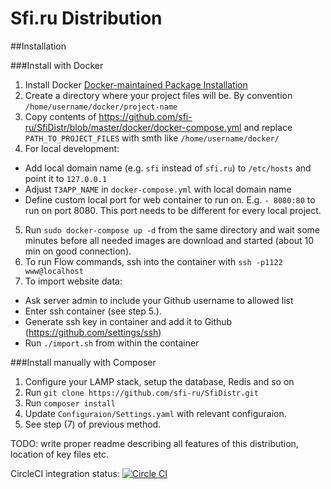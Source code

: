 Sfi.ru Distribution
========

##Installation

###Install with Docker

1. Install Docker [Docker-maintained Package Installation](https://docs.docker.com/installation/ubuntulinux/#ubuntu-trusty-1404-lts-64-bit)
2. Create a directory where your project files will be. By convention `/home/username/docker/project-name`
3. Copy contents of https://github.com/sfi-ru/SfiDistr/blob/master/docker/docker-compose.yml and replace `PATH_TO_PROJECT_FILES` with smth like `/home/username/docker/`
4. For local development:
  * Add local domain name (e.g. `sfi` instead of `sfi.ru`) to `/etc/hosts` and point it to `127.0.0.1`
  * Adjust `T3APP_NAME` in `docker-compose.yml` with local domain name
  * Define custom local port for web container to run on. E.g. `- 8080:80` to run on port 8080. This port needs to be different for every local project.
5. Run `sudo docker-compose up -d` from the same directory and wait some minutes before all needed images are download and started (about 10 min on good connection).
6. To run Flow commands, ssh into the container with `ssh -p1122 www@localhost`
7. To import website data:
  * Ask server admin to include your Github username to allowed list
  * Enter ssh container (see step 5.).
  * Generate ssh key in container and add it to Github (https://github.com/settings/ssh)
  * Run `./import.sh` from within the container

###Install manually with Composer

1. Configure your LAMP stack, setup the database, Redis and so on
2. Run `git clone https://github.com/sfi-ru/SfiDistr.git`
3. Run `composer install` 
4. Update `Configuraion/Settings.yaml` with relevant configuraion.
5. See step (7) of previous method.

TODO: write proper readme describing all features of this distribution, location of key files etc.

CircleCI integration status:
[![Circle CI](https://circleci.com/gh/sfi-ru/SfiDistr/tree/master.svg?style=svg)](https://circleci.com/gh/sfi-ru/SfiDistr/tree/master)

